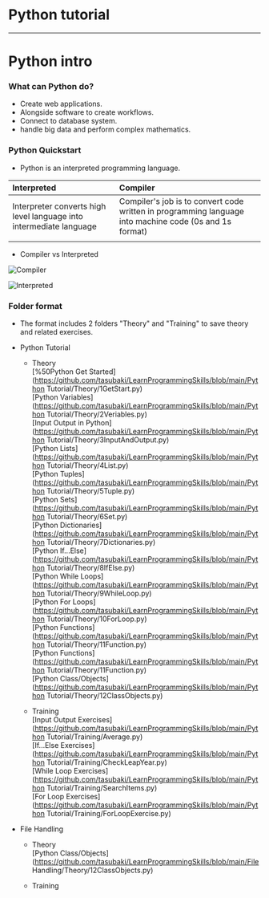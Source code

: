 # Python tutorial
***
# Python intro

###  What can Python do?
- Create web applications.
- Alongside software to create workflows.
- Connect to database system.
- handle big data and perform complex mathematics.
### Python Quickstart
- Python is an interpreted programming language.

|Interpreted|Compiler|
| :-------------------------------------------------------- | :---------------------------------------------------------- |
|Interpreter converts high level language into intermediate language|Compiler's job is to convert code written in programming language into machine code (0s and 1s format)|
|||
- Compiler vs Interpreted  

![Compiler](https://st.quantrimang.com/photos/image/2023/07/13/so-sanh-compiler-va-interpreter-1.png)  

![Interpreted](https://st.quantrimang.com/photos/image/2023/07/13/so-sanh-compiler-va-interpreter-2.png)  

### Folder format
- The format includes 2 folders "Theory" and "Training" to save theory and related exercises.
- Python Tutorial  
    - Theory  
[%50Python Get Started](https://github.com/tasubaki/LearnProgrammingSkills/blob/main/Python Tutorial/Theory/1GetStart.py)  
[Python Variables](https://github.com/tasubaki/LearnProgrammingSkills/blob/main/Python Tutorial/Theory/2Veriables.py)  
[Input Output in Python](https://github.com/tasubaki/LearnProgrammingSkills/blob/main/Python Tutorial/Theory/3InputAndOutput.py)  
[Python Lists](https://github.com/tasubaki/LearnProgrammingSkills/blob/main/Python Tutorial/Theory/4List.py)  
[Python Tuples](https://github.com/tasubaki/LearnProgrammingSkills/blob/main/Python Tutorial/Theory/5Tuple.py)  
[Python Sets](https://github.com/tasubaki/LearnProgrammingSkills/blob/main/Python Tutorial/Theory/6Set.py)  
[Python Dictionaries](https://github.com/tasubaki/LearnProgrammingSkills/blob/main/Python Tutorial/Theory/7Dictionaries.py)  
[Python If...Else](https://github.com/tasubaki/LearnProgrammingSkills/blob/main/Python Tutorial/Theory/8IfElse.py)  
[Python While Loops](https://github.com/tasubaki/LearnProgrammingSkills/blob/main/Python Tutorial/Theory/9WhileLoop.py)  
[Python For Loops](https://github.com/tasubaki/LearnProgrammingSkills/blob/main/Python Tutorial/Theory/10ForLoop.py)  
[Python Functions](https://github.com/tasubaki/LearnProgrammingSkills/blob/main/Python Tutorial/Theory/11Function.py)  
[Python Functions](https://github.com/tasubaki/LearnProgrammingSkills/blob/main/Python Tutorial/Theory/11Function.py)  
[Python Class/Objects](https://github.com/tasubaki/LearnProgrammingSkills/blob/main/Python Tutorial/Theory/12ClassObjects.py)  
 
    - Training  
[Input Output Exercises](https://github.com/tasubaki/LearnProgrammingSkills/blob/main/Python Tutorial/Training/Average.py)  
[If...Else Exercises](https://github.com/tasubaki/LearnProgrammingSkills/blob/main/Python Tutorial/Training/CheckLeapYear.py)  
[While Loop Exercises](https://github.com/tasubaki/LearnProgrammingSkills/blob/main/Python Tutorial/Training/SearchItems.py)  
[For Loop Exercises](https://github.com/tasubaki/LearnProgrammingSkills/blob/main/Python Tutorial/Training/ForLoopExercise.py)  

- File Handling  
    - Theory  
[Python Class/Objects](https://github.com/tasubaki/LearnProgrammingSkills/blob/main/File Handling/Theory/12ClassObjects.py)  

    - Training  
